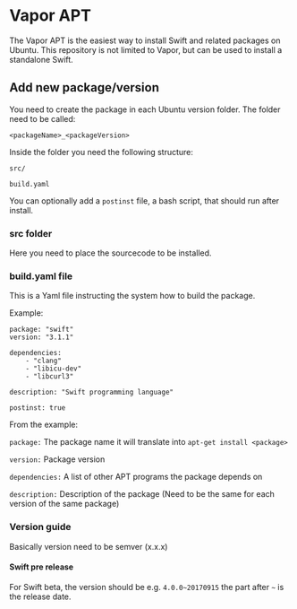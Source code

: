 # Vapor APT

The Vapor APT is the easiest way to install Swift and related packages on Ubuntu. This repository is not limited to Vapor, but can be used to install a standalone Swift.

## Add new package/version

You need to create the package in each Ubuntu version folder. The folder need to be called:

`<packageName>_<packageVersion>`

Inside the folder you need the following structure:

`src/`

`build.yaml`

You can optionally add a `postinst` file, a bash script, that should run after install.

### src folder

Here you need to place the sourcecode to be installed.

### build.yaml file

This is a Yaml file instructing the system how to build the package.

Example:

```
package: "swift"
version: "3.1.1"

dependencies:
    - "clang"
    - "libicu-dev"
    - "libcurl3"

description: "Swift programming language"

postinst: true
```

From the example:

`package:` The package name it will translate into `apt-get install <package>`

`version:` Package version

`dependencies:` A list of other APT programs the package depends on

`description:` Description of the package (Need to be the same for each version of the same package)

### Version guide

Basically version need to be semver (x.x.x)

#### Swift pre release

For Swift beta, the version should be e.g. `4.0.0~20170915` the part after `~` is the release date.
